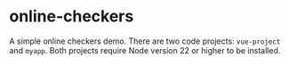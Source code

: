 online-checkers
===============
A simple online checkers demo. There are two code projects: `vue-project` and `myapp`. Both projects require Node version 22 or higher to be installed.